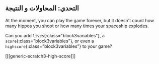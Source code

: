 ## التحدي: المحاولات و النتيجة

At the moment, you can play the game forever, but it doesn't count how many hippos you shoot or how many times your spaceship explodes.

Can you add `lives`{:class="block3variables"}, a `score`{:class="block3variables"}, or even a `highscore`{:class="block3variables"} to your game?

[[[generic-scratch3-high-score]]]